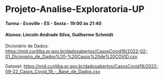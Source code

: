 # Projeto-Analise-Exploratoria-UP

#### Turma - Ecoville - ES - Sexta - 19:00 às 21:40

#### Alunos: Lincoln Andrade Silva, Guilherme Schmidt

Dicionário de Dados: https://mid.curitiba.pr.gov.br/dadosabertos/CasosCovid19/2022-02-01_Dicionario_de_Dados%20-%20Casos%20de%20COVID.csv

Dataset: https://mid.curitiba.pr.gov.br/dadosabertos/CasosCovid19/2022-09-22_Casos_Covid_19_-_Base_de_Dados.csv
